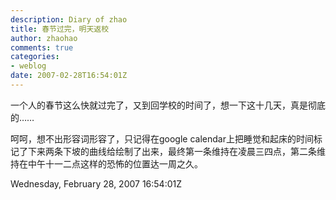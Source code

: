 ```yaml
---
description: Diary of zhao
title: 春节过完，明天返校
author: zhaohao
comments: true
categories:
- weblog
date: 2007-02-28T16:54:01Z
---
```


一个人的春节这么快就过完了，又到回学校的时间了，想一下这十几天，真是彻底的……   
   
呵呵，想不出形容词形容了，只记得在google calendar上把睡觉和起床的时间标记了下来两条下坡的曲线给绘制了出来，最终第一条维持在凌晨三四点，第二条维持在中午十一二点这样的恐怖的位置达一周之久。   
   
Wednesday, February 28, 2007 16:54:01Z   